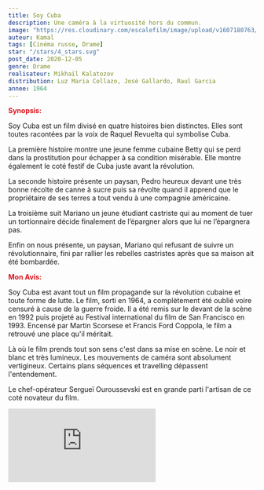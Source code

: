 ```yaml
---
title: Soy Cuba
description: Une caméra à la virtuosité hors du commun.
image: "https://res.cloudinary.com/escalefilm/image/upload/v1607180763/soycuba_sjonko.jpg"
auteur: Kamal
tags: [Cinéma russe, Drame]
star: "/stars/4_stars.svg"
post_date: 2020-12-05
genre: Drame
realisateur: Mikhaïl Kalatozov
distribution: Luz Maria Collazo, José Gallardo, Raul Garcia
annee: 1964
---
```

<span style="color:#db161c">**Synopsis:**</span>

Soy Cuba est un film divisé en quatre histoires bien distinctes. Elles sont toutes racontées par la voix de Raquel Revuelta qui symbolise Cuba.

La première histoire montre une jeune femme cubaine Betty qui se perd dans la prostitution pour échapper à sa condition misérable.
Elle montre également le coté festif de Cuba juste avant la révolution.

La seconde histoire présente un paysan, Pedro heureux devant une très bonne récolte de canne à sucre puis sa révolte quand il apprend que le propriétaire de ses terres a tout vendu à une compagnie américaine.

La troisième suit Mariano un jeune étudiant castriste qui au moment de tuer un tortionnaire décide finalement de l’épargner alors que lui ne l’épargnera pas.

Enfin on nous présente, un paysan, Mariano qui refusant de suivre un révolutionnaire, fini par rallier les rebelles castristes après que sa maison ait été bombardée.

<span style="color:#db161c">**Mon Avis:**</span>

Soy Cuba est avant tout un film propagande sur la révolution cubaine et toute forme de lutte.
Le film, sorti en 1964, a complètement été oublié voire censuré à cause de la guerre froide.
Il a été remis sur le devant de la scène en 1992 puis projeté au Festival international du film de San Francisco en 1993. Encensé par Martin Scorsese et Francis Ford Coppola, le film a retrouvé une place qu'il méritait.

Là où le film prends tout son sens c'est dans sa mise en scène.
Le noir et blanc et très lumineux. Les mouvements de caméra sont absolument vertigineux. Certains plans séquences et travelling dépassent l'entendement.

Le chef-opérateur Sergueï Ouroussevski est en grande parti l'artisan de ce coté novateur du film.

<div>
<iframe src="https://www.youtube.com/embed/u5cP9n6PUdA" frameborder="0" allow="accelerometer; autoplay; clipboard-write; encrypted-media; gyroscope; picture-in-picture" allowfullscreen></iframe>
</div>